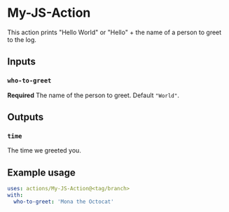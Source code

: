 # My-JS-Action

This action prints "Hello World" or "Hello" + the name of a person to greet to the log.

## Inputs

### `who-to-greet`

**Required** The name of the person to greet. Default `"World"`.

## Outputs

### `time`

The time we greeted you.

## Example usage

```yaml
uses: actions/My-JS-Action@<tag/branch>
with:
  who-to-greet: 'Mona the Octocat'
```

